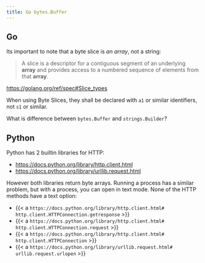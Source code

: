 ```yaml
---
title: Go bytes.Buffer
---
```


## Go

Its important to note that a byte slice is *an array*, not a string:

> A slice is a descriptor for a contiguous segment of an underlying **array**
> and provides access to a numbered sequence of elements from that **array**.

<https://golang.org/ref/spec#Slice_types>

When using Byte Slices, they shall be declared with `a1` or similar
identifiers, not `s1` or similar.

What is difference between `bytes.Buffer` and `strings.Builder`?

## Python

Python has 2 builtin libraries for HTTP:

- <https://docs.python.org/library/http.client.html>
- <https://docs.python.org/library/urllib.request.html>

However both libraries return byte arrays. Running a process has a similar
problem, but with a process, you can open in text mode. None of the HTTP
methods have a text option:

- {{< a `https://docs.python.org/library/http.client.html#
   http.client.HTTPConnection.getresponse` >}}
- {{< a `https://docs.python.org/library/http.client.html#
   http.client.HTTPConnection.request` >}}
- {{< a `https://docs.python.org/library/http.client.html#
   http.client.HTTPConnection` >}}
- {{< a `https://docs.python.org/library/urllib.request.html#
   urllib.request.urlopen` >}}
